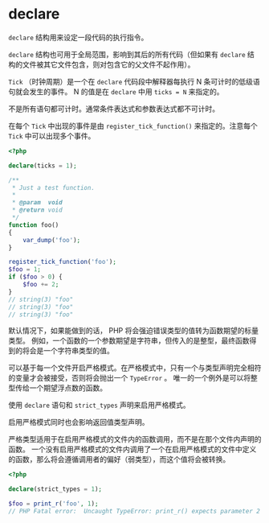 # declare

`declare` 结构用来设定一段代码的执行指令。

`declare` 结构也可用于全局范围，影响到其后的所有代码（但如果有 `declare` 结构的文件被其它文件包含，则对包含它的父文件不起作用）。

`Tick` （时钟周期）是一个在 `declare` 代码段中解释器每执行 N 条可计时的低级语句就会发生的事件。 N 的值是在 `declare` 中用 `ticks = N` 来指定的。

不是所有语句都可计时。通常条件表达式和参数表达式都不可计时。

在每个 `Tick` 中出现的事件是由 `register_tick_function()` 来指定的。注意每个 `Tick` 中可以出现多个事件。

```php
<?php

declare(ticks = 1);

/**
 * Just a test function.
 *
 * @param  void
 * @return void
 */
function foo()
{
    var_dump('foo');
}

register_tick_function('foo');
$foo = 1;
if ($foo > 0) {
    $foo += 2;
}
// string(3) "foo"
// string(3) "foo"
// string(3) "foo"

```

默认情况下，如果能做到的话， PHP 将会强迫错误类型的值转为函数期望的标量类型。 例如，一个函数的一个参数期望是字符串，但传入的是整型，最终函数得到的将会是一个字符串类型的值。

可以基于每一个文件开启严格模式。在严格模式中，只有一个与类型声明完全相符的变量才会被接受，否则将会抛出一个 `TypeError` 。 唯一的一个例外是可以将整型传给一个期望浮点数的函数。

使用 `declare` 语句和 `strict_types` 声明来启用严格模式。

启用严格模式同时也会影响返回值类型声明。

严格类型适用于在启用严格模式的文件内的函数调用，而不是在那个文件内声明的函数。 一个没有启用严格模式的文件内调用了一个在启用严格模式的文件中定义的函数，那么将会遵循调用者的偏好（弱类型），而这个值将会被转换。

```php
<?php

declare(strict_types = 1);

$foo = print_r('foo', 1);
// PHP Fatal error:  Uncaught TypeError: print_r() expects parameter 2 to be bool, int given.

```

